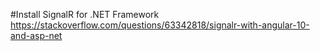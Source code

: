 
#Install SignalR for .NET Framework
https://stackoverflow.com/questions/63342818/signalr-with-angular-10-and-asp-net